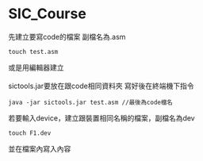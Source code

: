 # SIC_Course
先建立要寫code的檔案
副檔名為.asm
```
touch test.asm
```
或是用編輯器建立
<br>
<br>
sictools.jar要放在跟code相同資料夾
寫好後在終端機下指令
```
java -jar sictools.jar test.asm //最後為code檔名
```

若要輸入device，建立跟裝置相同名稱的檔案，副檔名為dev
```
touch F1.dev
```
並在檔案內寫入內容
